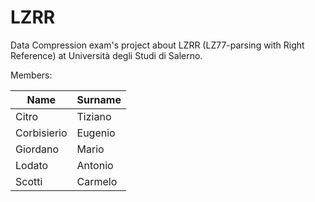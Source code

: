 # LZRR
Data Compression exam's project about LZRR (LZ77-parsing with Right Reference) at Università degli Studi di Salerno.

Members:

| Name | Surname |
| ---- | ------- |
| Citro | Tiziano |
| Corbisierio | Eugenio |
| Giordano | Mario |
| Lodato | Antonio |
| Scotti | Carmelo|

